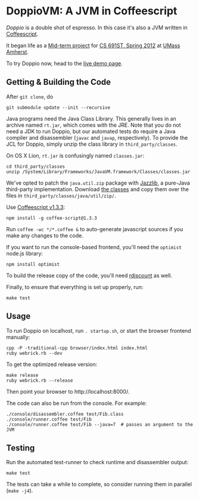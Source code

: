 DoppioVM: A JVM in Coffeescript
=================================

_Doppio_ is a double shot of espresso.
In this case it's also a JVM written in [Coffeescript](http://coffeescript.org/).

It began life as a [Mid-term project](http://plasma.cs.umass.edu/emery/grad-systems-project-1) 
for [CS 691ST, Spring 2012](http://plasma.cs.umass.edu/emery/grad-systems)
at [UMass Amherst](http://www.cs.umass.edu/).

To try Doppio now, head to the [live demo page](http://int3.github.com/doppio/).


Getting & Building the Code
---------------------------

After `git clone`, do

    git submodule update --init --recursive

Java programs need the Java Class Library. This generally lives in
an archive named `rt.jar`, which comes with the JRE. Note that you
do not need a JDK to run Doppio, but our automated tests do require
a Java compiler and disassembler (`javac` and `javap`, respectively).
To provide the JCL for Doppio, simply unzip the class library in
`third_party/classes`.

On OS X Lion, `rt.jar` is confusingly named `classes.jar`:

    cd third_party/classes
    unzip /System/Library/Frameworks/JavaVM.framework/Classes/classes.jar

We've opted to patch the `java.util.zip` package with [Jazzlib](http://jazzlib.sourceforge.net/),
a pure-Java third-party implementation.
Download [the classes][jazzlib] and copy them over the files in
`third_party/classes/java/util/zip/`.

Use [Coffeescript v1.3.3][coffee]:

    npm install -g coffee-script@1.3.3

Run `coffee -wc */*.coffee &` to auto-generate javascript sources if you make any changes to the code.

If you want to run the console-based frontend, you'll need the `optimist` node.js library:

    npm install optimist
   
To build the release copy of the code, you'll need [rdiscount][rdisc] as well.

Finally, to ensure that everything is set up properly, run:

    make test

[coffee]: http://coffeescript.org/
[rdisc]: https://github.com/rtomayko/rdiscount
[jazzlib]: http://sourceforge.net/projects/jazzlib/files/jazzlib/0.07/jazzlib-binary-0.07-juz.zip/download

Usage
-----

To run Doppio on localhost, run `. startup.sh`, or start the browser frontend manually:

    cpp -P -traditional-cpp browser/index.html index.html
    ruby webrick.rb --dev

To get the optimized release version:

    make release
    ruby webrick.rb --release

Then point your browser to http://localhost:8000/.

The code can also be run from the console. For example:

    ./console/disassembler.coffee test/Fib.class
    ./console/runner.coffee test/Fib
    ./console/runner.coffee test/Fib --java=7  # passes an argument to the JVM

Testing
-------

Run the automated test-runner to check runtime and disassembler output:

    make test

The tests can take a while to complete, so consider running them in parallel (`make -j4`).
